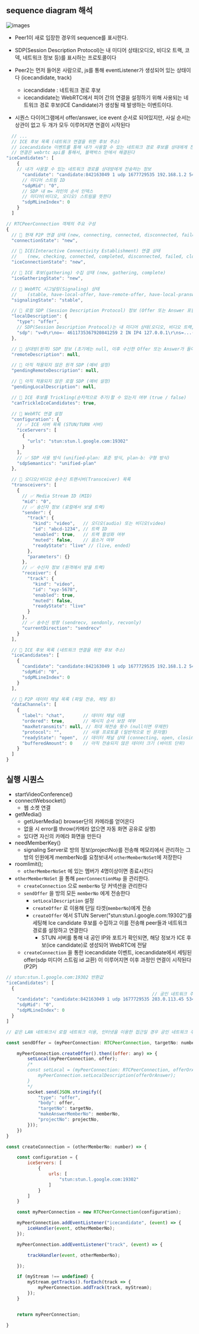 ## sequence diagram 해석

![images](images/sequence_diagram_1.png)

- Peer1이 새로 입장한 경우의 sequence를 표시한다.
- SDP(Session Description Protocol)는 내 미디어 상태(오디오, 비디오 트랙, 코덱, 네트워크 정보 등)를 표시하는 프로토콜이다
- Peer2는 먼저 들어온 사람으로, js를 통해 eventListener가 생성되어 있는 상태이다 (icecandidate, track)

    - icecandidate : 네트워크 경로 후보
    - icecandidate는 WebRTC에서 피어 간의 연결을 설정하기 위해 사용되는 네트워크 경로 후보(ICE Candidate)가 생성될 때 발생하는 이벤트이다.

- 시퀀스 다이어그램에서 offer/answer, ice event 순서로 되어있지만, 사실 순서는 상관이 없고 두 개가 모두 이루어지면 연결이 시작된다

```javascript
  // ...
  // ICE 후보 목록 (네트워크 연결을 위한 후보 주소)
  // icecandidate 이벤트를 통해 내가 사용할 수 있는 네트워크 경로 후보를 상대에게 전송하고, 상대방도 자신의 후보를 보내면서 서로 연결할 수 있는 경로를 찾아 WebRTC 연결을 성립
  // 연결은 webrtc api를 통해서, 블랙박스 안에서 해결된다
"iceCandidates": [
    {
    // 내가 사용할 수 있는 네트워크 경로를 상대방에게 전송하는 정보
      "candidate": "candidate:842163049 1 udp 1677729535 192.168.1.2 54321 typ srflx raddr 0.0.0.0 rport 0",
      // 미디어 스트림 ID
      "sdpMid": "0",
      // SDP 내 m= 라인의 순서 인덱스
      // 미디어(비디오, 오디오) 스트림을 뜻한다
      "sdpMLineIndex": 0
    }
  ]
```


```javascript
// RTCPeerConnection 객체의 주요 구성
{
  // 🔹 현재 P2P 연결 상태 (new, connecting, connected, disconnected, failed, closed)
  "connectionState": "new",

  // 🔹 ICE(Interactive Connectivity Establishment) 연결 상태
  //    (new, checking, connected, completed, disconnected, failed, closed)
  "iceConnectionState": "new",

  // 🔹 ICE 후보(gathering) 수집 상태 (new, gathering, complete)
  "iceGatheringState": "new",

  // 🔹 WebRTC 시그널링(Signaling) 상태
  //    (stable, have-local-offer, have-remote-offer, have-local-pranswer, have-remote-pranswer, closed)
  "signalingState": "stable",

  // 🔹 로컬 SDP (Session Description Protocol) 정보 (Offer 또는 Answer 포함)
  "localDescription": {
    "type": "offer",
    // SDP(Session Description Protocol)는 내 미디어 상태(오디오, 비디오 트랙, 코덱, 네트워크 정보 등)를 표시
    "sdp": "v=0\r\no=- 4611735367920841259 2 IN IP4 127.0.0.1\r\ns=...(생략)"
  },

  // 🔹 상대방(원격) SDP 정보 (초기에는 null, 이후 수신한 Offer 또는 Answer가 들어감)
  "remoteDescription": null,

  // 🔹 아직 적용되지 않은 원격 SDP (예비 설정)
  "pendingRemoteDescription": null,

  // 🔹 아직 적용되지 않은 로컬 SDP (예비 설정)
  "pendingLocalDescription": null,

  // 🔹 ICE 후보를 Trickling(순차적으로 추가)할 수 있는지 여부 (true / false)
  "canTrickleIceCandidates": true,

  // 🔹 WebRTC 연결 설정
  "configuration": {
    // ✅ ICE 서버 목록 (STUN/TURN 서버)
    "iceServers": [
      {
        "urls": "stun:stun.l.google.com:19302"
      }
    ],
    // ✅ SDP 사용 방식 (unified-plan: 표준 방식, plan-b: 구형 방식)
    "sdpSemantics": "unified-plan"
  },

  // 🔹 오디오/비디오 송수신 트랜시버(Transceiver) 목록
  "transceivers": [
    {
      // ✅ Media Stream ID (MID)
      "mid": "0",
      // ✅ 송신자 정보 (로컬에서 보낼 트랙)
      "sender": {
        "track": {
          "kind": "video",   // 오디오(audio) 또는 비디오(video)
          "id": "abcd-1234", // 트랙 ID
          "enabled": true,   // 트랙 활성화 여부
          "muted": false,    // 음소거 여부
          "readyState": "live" // (live, ended)
        },
        "parameters": {}
      },
      // ✅ 수신자 정보 (원격에서 받을 트랙)
      "receiver": {
        "track": {
          "kind": "video",
          "id": "xyz-5678",
          "enabled": true,
          "muted": false,
          "readyState": "live"
        }
      },
      // ✅ 송수신 방향 (sendrecv, sendonly, recvonly)
      "currentDirection": "sendrecv"
    }
  ],

  // 🔹 ICE 후보 목록 (네트워크 연결을 위한 후보 주소)
  "iceCandidates": [
    {
      "candidate": "candidate:842163049 1 udp 1677729535 192.168.1.2 54321 typ srflx raddr 0.0.0.0 rport 0",
      "sdpMid": "0",
      "sdpMLineIndex": 0
    }
  ],

  // 🔹 P2P 데이터 채널 목록 (파일 전송, 채팅 등)
  "dataChannels": [
    {
      "label": "chat",       // 데이터 채널 이름
      "ordered": true,       // 메시지 순서 보장 여부
      "maxRetransmits": null, // 최대 재전송 횟수 (null이면 무제한)
      "protocol": "",        // 사용 프로토콜 (일반적으로 빈 문자열)
      "readyState": "open",  // 데이터 채널 상태 (connecting, open, closing, closed)
      "bufferedAmount": 0    // 아직 전송되지 않은 데이터 크기 (바이트 단위)
    }
  ]
}
```

## 실행 시퀀스
- startVideoConference()
- connectWebsocket()
    - 웹 소켓 연결
- getMedia()
    - getUserMedia() browser단의 카메라를 얻어온다
    - 없을 시 error를 throw(카메라 없으면 자동 화면 공유로 실행)
    - 있다면 자신의 카메라 화면을 만든다
- needMemberKey()
    - signaling Server로 방의 정보(projectNo)를  전송해 메모리에서 관리하는 그 방의 인원에게 memberNo를 요청보내서 `otherMemberNoSet`에 저장한다 
- roomlimit();
    - `otherMemberNoSet` 에 있는 멤버가 4명이상이면 종료시킨다
- `otherMemberNoSet` 을 통해 `peerConnectionMap` 을 관리한다.
    - `createConnection` 으로 `memberNo` 당 커넥션을 관리한다
    - `sendOffer` 을 방의 모든 `memberNo` 에게 전송한다
        - `setLocalDescription` 설정
        - `createOffer` 로 이용해 단일 타겟(`memberNo`)에게 전송
        - `createOffer` 에서 STUN Server("stun:stun.l.google.com:19302")를 세팅해 Ice candidate 후보를 수집하고 이를 전송해 peer들과 네트워크 경로를 설정하고 연결한다
          - STUN 서버를 통해 내 공인 IP와 포트가 확인되면, 해당 정보가 ICE 후보(ice candidate)로 생성되어 WebRTC에 전달
  - `createConnection` 을 통한 icecandidate 이벤트, icecandidate에서 세팅된 offer(sdp 미디어 스트림 id 교환) 이 이루어지면 이후 과정인 연결이 시작된다(P2P)

```javascript
// stun:stun.l.google.com:19302 반환값
"iceCandidates": [
  {
                                                       // 공인 네트워크 주소, 포트         // 로컬 네트워크 주소
    "candidate": "candidate:842163049 1 udp 1677729535 203.0.113.45 53478 typ srflx raddr 192.168.1.2 rport 54321",
    "sdpMid": "0",
    "sdpMLineIndex": 0
  }
]

// 같은 LAN 네트워크시 로컬 네트워크 이용, 인터넷을 이용한 접근일 경우 공인 네트워크 주소 이용
```

```javascript
const sendOffer = (myPeerConnection: RTCPeerConnection, targetNo: number) => {

    myPeerConnection.createOffer().then((offer: any) => {
        setLocal(myPeerConnection, offer);
        /*
        const setLocal = (myPeerConnection: RTCPeerConnection, offerOrAnswer: any) => {
            myPeerConnection.setLocalDescription(offerOrAnswer);
        }
        */
        socket.send(JSON.stringify({
            "type": "offer",
            "body": offer,
            "targetNo": targetNo,
            "makeAnswerMemberNo": memberNo,
            "projectNo": projectNo,
        }));
    })
}
```


```javascript
const createConnection = (otherMemberNo: number) => {

    const configuration = {
        iceServers: [
            {
                urls: [
                    "stun:stun.l.google.com:19302"
                ]
            }
        ]
    }

    const myPeerConnection = new RTCPeerConnection(configuration);

    myPeerConnection.addEventListener("icecandidate", (event) => {
        iceHandler(event, otherMemberNo);
    });

    myPeerConnection.addEventListener("track", (event) => {

        trackHandler(event, otherMemberNo);

    });

    if (myStream !== undefined) {
        myStream.getTracks().forEach(track => {
            myPeerConnection.addTrack(track, myStream);
        });
    }


    return myPeerConnection;

}
```